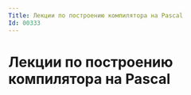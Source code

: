 ```yaml
---
Title: Лекции по построению компилятора на Pascal
Id: 00333
---
```



Лекции по построению компилятора на Pascal
==========================================

<!-- TOC -->
